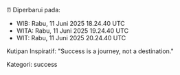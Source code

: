 ⏰ Diperbarui pada:
- WIB: Rabu, 11 Juni 2025 18.24.40 UTC
- WITA: Rabu, 11 Juni 2025 19.24.40 UTC
- WIT: Rabu, 11 Juni 2025 20.24.40 UTC

Kutipan Inspiratif:
"Success is a journey, not a destination."


Kategori: success

